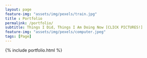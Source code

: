 ```yaml
--- 
layout: page
feature-img: "assets/img/pexels/train.jpg"
title : Portfolio 
permalink: /portfolio/
subtitle: Things I Did, Things I Am Doing Now [CLICK PICTURES!]
feature-img: "assets/img/pexels/computer.jpeg"
tags: [Page]
---
```


{% include portfolio.html %}
